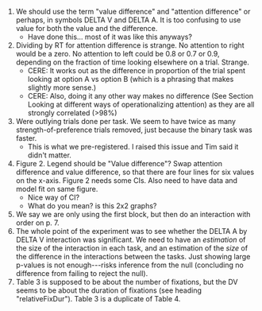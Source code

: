 1. We should use the term "value difference" and "attention difference" or perhaps, in symbols DELTA V and DELTA A. It is too confusing to use value for both the value and the difference.
   - Have done this… most of it was like this anyways?
2. Dividing by RT for attention difference is strange. No attention to right would be a zero. No attention to left could be 0.8 or 0.7 or 0.9, depending on the fraction of time looking elsewhere on a trial. Strange.
   - CERE: It works out as the difference in proportion of the trial spent looking at option A vs option B (which is a phrasing that makes slightly more sense.)
   - CERE: Also, doing it any other way makes no difference (See Section Looking at different ways of operationalizing attention) as they are all strongly correlated (>98%)
3. Were outlying trials done per task. We seem to have twice as many strength-of-preference trials removed, just because the binary task was faster.
   - This is what we pre-registered. I raised this issue and Tim said it didn't matter. 
4. Figure 2. Legend should be "Value difference"? Swap attention difference and value difference, so that there are four lines for six values on the x-axis. Figure 2 needs some CIs. Also need to have data and model fit on same figure. 
   - Nice way of CI? 
   - What do you mean? is this 2x2 graphs?
5. We say we are only using the first block, but then do an interaction with order on p. 7.
6. The whole point of the experiment was to see whether the DELTA A by DELTA V interaction was significant. We need to have an _estimation_ of the size of the interaction in each task, and an estimation of the _size_ of the difference in the interactions between the tasks. Just showing large p-values is not enough---risks inference from the null (concluding no difference from failing to reject the null).
7. Table 3 is supposed to be about the number of fixations, but the DV seems to be about the duration of fixations (see heading "relativeFixDur"). Table 3 is a duplicate of Table 4.







